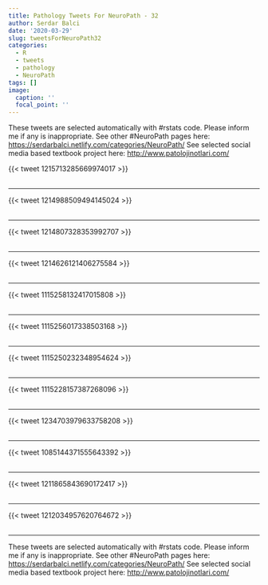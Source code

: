 ```yaml
---
title: Pathology Tweets For NeuroPath - 32
author: Serdar Balci
date: '2020-03-29'
slug: tweetsForNeuroPath32
categories:
  - R
  - tweets
  - pathology
  - NeuroPath
tags: []
image:
  caption: ''
  focal_point: ''
---
```



These tweets are selected automatically with #rstats code. Please inform me if any is inappropriate.
See other #NeuroPath pages here: https://serdarbalci.netlify.com/categories/NeuroPath/ 
See selected social media based textbook project here: http://www.patolojinotlari.com/

{{< tweet 1215713285669974017 >}}
<br>
<br>
<hr>
{{< tweet 1214988509494145024 >}}
<br>
<br>
<hr>
{{< tweet 1214807328353992707 >}}
<br>
<br>
<hr>
{{< tweet 1214626121406275584 >}}
<br>
<br>
<hr>
{{< tweet 1115258132417015808 >}}
<br>
<br>
<hr>
{{< tweet 1115256017338503168 >}}
<br>
<br>
<hr>
{{< tweet 1115250232348954624 >}}
<br>
<br>
<hr>
{{< tweet 1115228157387268096 >}}
<br>
<br>
<hr>
{{< tweet 1234703979633758208 >}}
<br>
<br>
<hr>
{{< tweet 1085144371555643392 >}}
<br>
<br>
<hr>
{{< tweet 1211865843690172417 >}}
<br>
<br>
<hr>
{{< tweet 1212034957620764672 >}}
<br>
<br>
<hr>


These tweets are selected automatically with #rstats code. Please inform me if any is inappropriate.
See other #NeuroPath pages here: https://serdarbalci.netlify.com/categories/NeuroPath/ 
See selected social media based textbook project here: http://www.patolojinotlari.com/
